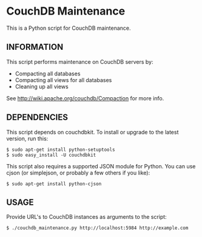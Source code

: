 CouchDB Maintenance
===================

This is a Python script for CouchDB maintenance.

INFORMATION
-----------

This script performs maintenance on CouchDB servers by:

* Compacting all databases
* Compacting all views for all databases
* Cleaning up all views

See http://wiki.apache.org/couchdb/Compaction for more info.

DEPENDENCIES
------------

This script depends on couchdbkit. To install or upgrade to the latest
version, run this:

    $ sudo apt-get install python-setuptools
    $ sudo easy_install -U couchdbkit

This script also requires a supported JSON module for Python. You can use
cjson (or simplejson, or probably a few others if you like):

    $ sudo apt-get install python-cjson

USAGE
-----

Provide URL's to CouchDB instances as arguments to the script:

    $ ./couchdb_maintenance.py http://localhost:5984 http://example.com
